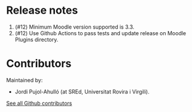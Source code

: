 Release notes
=============

1. (#12) Minimum Moodle version supported is 3.3.
1. (#12) Use Github Actions to pass tests and update release on Moodle Plugins directory.

Contributors
============

Maintained by:

* Jordi Pujol-Ahulló (at SREd, Universitat Rovira i Virgili).

[See all Github contributors](https://github.com/SREd-URV/moodle-auth_ip/graphs/contributors)
